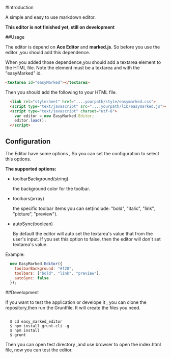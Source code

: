#Introduction

A simple and easy to use markdown editor.

**This editor is not finished yet, still on development**

##Usage

The editor is depend on **Ace Editor** and **marked.js**. So before you use the editor ,you should add this dependence.

When you added those dependence,you should add a textarea element to the HTML file. Note the element must be a textarea and with the "easyMarked" id.

```html
<textarea id="easyMarked"></textarea>

```

Then you should add the following to your HTML file.

```html
  <link rel="stylesheet" href="....yourpath/style/easymarked.css">
  <script type="text/javascript" src="....yourpath/lib/easymarked.js"></script>
  <script type="text/javascript" charset="utf-8">
    var editor = new EasyMarked.Editor;
    editor.load();
  </script>

```

## Configuration 

The Editor have some options , So you can set the configuration to select this options.

**The supported options:**

- toolbarBackground(string)



  the background color for the toolbar.

- toolbars(array)



  the specific toolbar items you can set(include: "bold", "italic", "link", "picture",  "preview").

- autoSync(boolean)



  By default the editor will auto set the textarea's value that from the user's input. If you set this option to false, then the editor will don't set textarea's value. 
  
  

Example:

```js
  new EasyMarked.Editor({
    toolbarBackground: "#f20",
    toolbars: ["bold", "link", "preview"],
    autoSync: false
  });
```


##Development

If you want to test the application or develope it , you can clone the repository,then run the Gruntfile. It will create the files you need.

```shell

  $ cd easy_marked_editor
  $ npm install grunt-cli -g
  $ npm install
  $ grunt
```

Then you can open test directory ,and use browser to open the index.html file, now you can test the editor.



